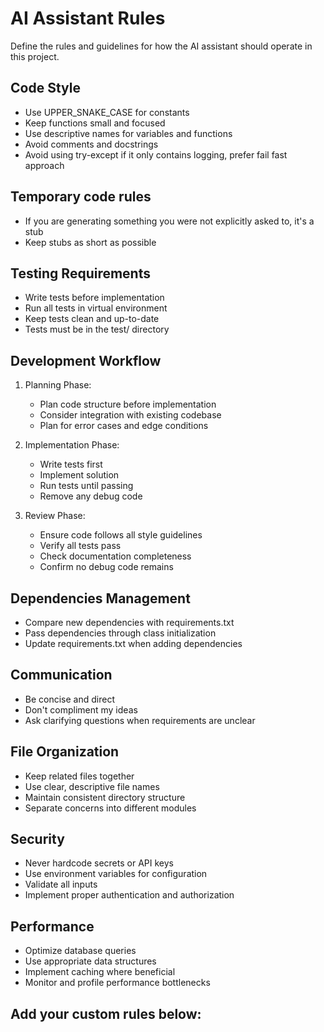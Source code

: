 # AI Assistant Rules

Define the rules and guidelines for how the AI assistant should operate in this project.

## Code Style
- Use UPPER_SNAKE_CASE for constants
- Keep functions small and focused
- Use descriptive names for variables and functions
- Avoid comments and docstrings
- Avoid using try-except if it only contains logging, prefer fail fast approach

## Temporary code rules
- If you are generating something you were not explicitly asked to, it's a stub
- Keep stubs as short as possible

## Testing Requirements
- Write tests before implementation
- Run all tests in virtual environment
- Keep tests clean and up-to-date
- Tests must be in the test/ directory

## Development Workflow
1. Planning Phase:
   - Plan code structure before implementation
   - Consider integration with existing codebase
   - Plan for error cases and edge conditions

2. Implementation Phase:
   - Write tests first
   - Implement solution
   - Run tests until passing
   - Remove any debug code

3. Review Phase:
   - Ensure code follows all style guidelines
   - Verify all tests pass
   - Check documentation completeness
   - Confirm no debug code remains

## Dependencies Management
- Compare new dependencies with requirements.txt
- Pass dependencies through class initialization
- Update requirements.txt when adding dependencies

## Communication
- Be concise and direct
- Don't compliment my ideas
- Ask clarifying questions when requirements are unclear

## File Organization
- Keep related files together
- Use clear, descriptive file names
- Maintain consistent directory structure
- Separate concerns into different modules

## Security
- Never hardcode secrets or API keys
- Use environment variables for configuration
- Validate all inputs
- Implement proper authentication and authorization

## Performance
- Optimize database queries
- Use appropriate data structures
- Implement caching where beneficial
- Monitor and profile performance bottlenecks

## Add your custom rules below:



